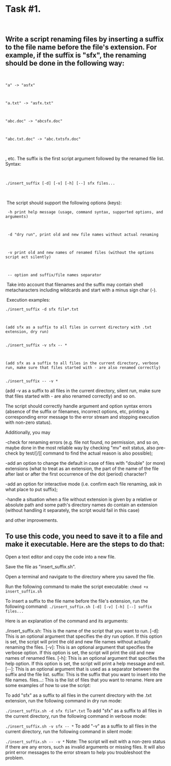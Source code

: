 # Task #1.



 



## Write a script renaming files by inserting a suffix to the file name before the file's extension. For example, if the suffix is "sfx", the renaming should be done in the following way: 



 


```
"a" -> "asfx"



"a.txt" -> "asfx.txt"



"abc.doc" -> "abcsfx.doc"



"abc.txt.doc" -> "abc.txtsfx.doc"
```


 



, etc. The suffix is the first script argument followed by the renamed file list. Syntax:



 


`./insert_suffix [-d] [-v] [-h] [--] sfx files...`



 



 The script should support the following options (keys):


```
 -h print help message (usage, command syntax, supported options, and arguments)



 -d "dry run", print old and new file names without actual renaming



 -v print old and new names of renamed files (without the options script act silently)



 -- option and suffix/file names separator
 ```



 Take into account that filenames and the suffix may contain shell metacharacters including wildcards and start with a minus sign char (-).



 Execution examples:


```
./insert_suffix -d sfx file*.txt



(add sfx as a suffix to all files in current directory with .txt extension, dry run)


./insert_suffix -v sfx -- *



(add sfx as a suffix to all files in the current directory, verbose run, make sure that files started with - are also renamed correctly)


./insert_suffix -- -v *
```

(add -v as a suffix to all files in the current directory, silent run, make sure that files started with - are also renamed correctly) and so on.

The script should correctly handle argument and option syntax errors (absence of the suffix or filenames, incorrect options, etc, printing a corresponding error message to the error stream and stopping execution with non-zero status).

Additionally, you may

-check for renaming errors (e.g. file not found, no permission, and so on, maybe done in the most reliable way by checking "mv" exit status, also pre-check by test/[/[[ command to find the actual reason is also possible);
	
-add an option to change the default in case of files with "double" (or more) extensions (what to treat as an extension, the part of the name of the file after last or after the first occurrence of the dot (period) character?
	
-add an option for interactive mode (i.e. confirm each file renaming, ask in what place to put suffix);
	
-handle a situation when a file without extension is given by a relative or absolute path and some path's directory names do contain an extension (without handling it separately, the script would fail in this case)
	
and other improvements.

## To use this code, you need to save it to a file and make it executable. Here are the steps to do that:

Open a text editor and copy the code into a new file.

Save the file as "insert_suffix.sh".

Open a terminal and navigate to the directory where you saved the file.

Run the following command to make the script executable:
`chmod +x insert_suffix.sh`

To insert a suffix to the file name before the file's extension, run the following command:
`./insert_suffix.sh [-d] [-v] [-h] [--] suffix files...`

Here is an explanation of the command and its arguments:

./insert_suffix.sh: This is the name of the script that you want to run.
[-d]: This is an optional argument that specifies the dry run option. If this option is set, the script will print the old and new file names without actually renaming the files.
[-v]: This is an optional argument that specifies the verbose option. If this option is set, the script will print the old and new names of renamed files.
[-h]: This is an optional argument that specifies the help option. If this option is set, the script will print a help message and exit.
[--]: This is an optional argument that is used as a separator between the suffix and the file list.
suffix: This is the suffix that you want to insert into the file names.
files...: This is the list of files that you want to rename.
Here are some examples of how to use the script:

To add "sfx" as a suffix to all files in the current directory with the .txt extension, run the following command in dry run mode:

`./insert_suffix.sh -d sfx file*.txt`
To add "sfx" as a suffix to all files in the current directory, run the following command in verbose mode:

`./insert_suffix.sh -v sfx -- *`
To add "-v" as a suffix to all files in the current directory, run the following command in silent mode:

`./insert_suffix.sh -- -v *`
Note: The script will exit with a non-zero status if there are any errors, such as invalid arguments or missing files. It will also print error messages to the error stream to help you troubleshoot the problem.
